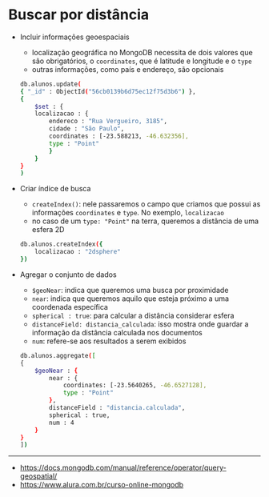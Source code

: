 # Buscar por distância

- Incluir informações geoespaciais
  -  localização geográfica no MongoDB necessita de dois valores que são obrigatórios, o `coordinates`, que é latitude e longitude e o `type`
  -  outras informações, como país e endereço, são opcionais
  
  ```bash
  db.alunos.update(
  { "_id" : ObjectId("56cb0139b6d75ec12f75d3b6") },
  {
      $set : {
      localizacao : {
          endereco : "Rua Vergueiro, 3185",
          cidade : "São Paulo",
          coordinates : [-23.588213, -46.632356],
          type : "Point"
          }
      }
  }
  )
  ```

- Criar índice de busca
  - `createIndex()`: nele passaremos o campo que criamos que possui as informações `coordinates` e `type`. No exemplo, `localizacao`
  - no caso de um `type: "Point"` na terra, queremos a distância de uma esfera 2D
  
  ```bash
  db.alunos.createIndex({
      localizacao : "2dsphere"
  })
  ```

- Agregar o conjunto de dados
  - `$geoNear`: indica que queremos uma busca por proximidade
  - `near`: indica que queremos aquilo que esteja próximo a uma coordenada específica
  - `spherical : true`: para calcular a distância considerar esfera
  - `distanceField: distancia_calculada`: isso mostra onde guardar a informação da distância calculada nos documentos
  - `num`: refere-se aos resultados a serem exibidos
  
  ```bash
  db.alunos.aggregate([
  {
      $geoNear : {
          near : {
              coordinates: [-23.5640265, -46.6527128],
              type : "Point"
          },
          distanceField : "distancia.calculada",
          spherical : true,
          num : 4
      }
  }
  ])
  ```

---

- https://docs.mongodb.com/manual/reference/operator/query-geospatial/
- https://www.alura.com.br/curso-online-mongodb
